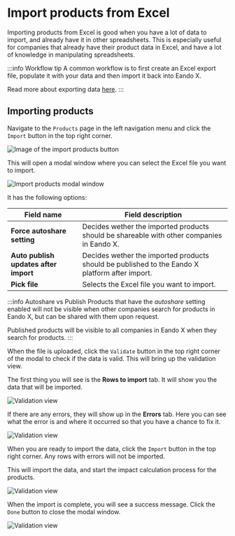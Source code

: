 # Import products from Excel

Importing products from Excel is good when you have a lot of data to import, and already have it in other spreadsheets. This is especially useful for companies that already have their product data in Excel, and have a lot of knowledge in manipulating spreadsheets.

:::info Workflow tip
A common workflow is to first create an Excel export file, populate it with your data and then import it back into Eando X.

Read more about exporting data [here](/documentation/product/product-excel-export).
:::

## Importing products

Navigate to the `Products` page in the left navigation menu and click the `Import` button in the top right corner.

![Image of the import products button](/images/product/import-button.jpg)

This will open a modal window where you can select the Excel file you want to import.

![Import products modal window](/images/product/import-modal.jpg)

It has the following options:

| Field name                            | Field description                                                                              |
| ------------------------------------- | ---------------------------------------------------------------------------------------------- |
| **Force autoshare setting**           | Decides wether the imported products should be shareable with other companies in Eando X.      |
| **Auto publish updates after import** | Decides wether the imported products should be published to the Eando X platform after import. |
| **Pick file**                         | Selects the Excel file you want to import.                                                     |

:::info Autoshare vs Publish
Products that have the _autoshare_ setting enabled will not be visible when other companies search for products in Eando X, but can be shared with them upon request.

Published products will be visible to all companies in Eando X when they search for products.
:::

When the file is uploaded, click the `Validate` button in the top right corner of the modal to check if the data is valid. This will bring up the validation view.

The first thing you will see is the **Rows to import** tab. It will show you the data that will be imported.

![Validation view](/images/product/rows-to-import-tab.jpg)

If there are any errors, they will show up in the **Errors** tab. Here you can see what the error is and where it occurred so that you have a chance to fix it.

![Validation view](/images/product/error-tab.jpg)

When you are ready to import the data, click the `Import` button in the top right corner. Any rows with errors will not be imported.

This will import the data, and start the impact calculation process for the products.

![Validation view](/images/product/importing.jpg)

When the import is complete, you will see a success message. Click the `Done` button to close the modal window.

![Validation view](/images/product/import-finished.jpg)

